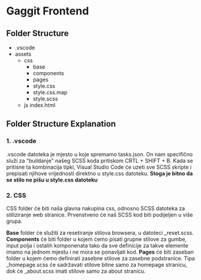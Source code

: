 # Gaggit Frontend

## Folder Structure

- .vscode
- assets
  - css
    - base
    - components
    - pages
    - style.css
    - style.css.map
    - style.scss 
  - js
 index.html

## Folder Structure Explanation

### 1. .vscode

.vscode datoteka je mjesto u koje spremamo tasks.json. 
On nam specifično služi za "buildanje" našeg SCSS koda pritiskom CRTL + SHIFT + B. 
Kada se pritisne ta kombinacija tipki, Visual Studio Code će uzeti sve SCSS skripte i prepisati njihove vrijednosti direktno u style.css datoteku.
**Stoga je bitno da se stilo ne pišu u style.css datoteku**

### 2. CSS

CSS folder će biti naša glavna nakupina css, odnosno SCSS datoteka za stiliziranje web stranice.
Prvenstveno će naš SCSS kod biti podijeljen u više grupa. 

**Base** folder će služiti za resetiranje stilova browsera, u datoteci _reset.scss. 
**Components** će biti folder u kojem ćemo pisati grupne stilove za gumbe, input polja i ostalih komponenata tako da sve definicije za takve elemente imamo na jednom mjestu i ne mora se ponavljati kod. 
**Pages** će biti zaseban folder u kojem ćemo definirati zasebne stilove za zasebne podstranice. Tipa _homepage.scss će sadržavati stilove bitne samo za homepage stranicu, dok će _about.scss imati stilove samo za about stranicu. 
